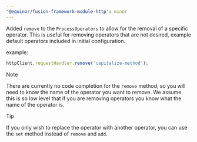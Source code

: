```yaml
---
'@equinor/fusion-framework-module-http': minor
---
```


Added `remove` to the `ProcessOperators` to allow for the removal of a specific operator. This is useful for removing operators that are not desired, example default operators included in initial configuration.

example:

```typescript
httpClient.requestHandler.remove('capitalize-method');
```

> [!NOTE]
> There are currently no code completion for the `remove` method, so you will need to know the name of the operator you want to remove. We assume this is so low level that if you are removing operators you know what the name of the operator is.

> [!TIP]
> If you only wish to replace the operator with another operator, you can use the `set` method instead of `remove` and `add`.
